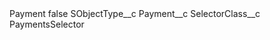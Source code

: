 <?xml version="1.0" encoding="UTF-8"?>
<CustomMetadata xmlns="http://soap.sforce.com/2006/04/metadata" xmlns:xsi="http://www.w3.org/2001/XMLSchema-instance" xmlns:xsd="http://www.w3.org/2001/XMLSchema">
    <label>Payment</label>
    <protected>false</protected>
    <values>
        <field>SObjectType__c</field>
        <value xsi:type="xsd:string">Payment__c</value>
    </values>
    <values>
        <field>SelectorClass__c</field>
        <value xsi:type="xsd:string">PaymentsSelector</value>
    </values>
</CustomMetadata>
